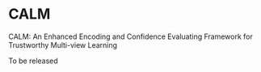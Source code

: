 # CALM
CALM: An Enhanced Encoding and Confidence Evaluating Framework for Trustworthy Multi-view Learning

To be released

